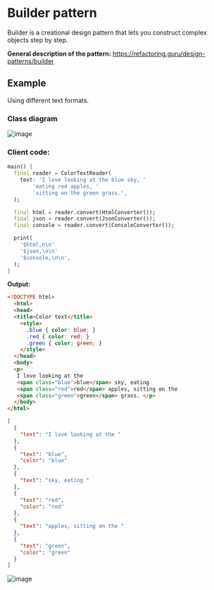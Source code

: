# Builder pattern
Builder is a creational design pattern that lets you construct complex objects step by step.

**General description of the pattern:**
https://refactoring.guru/design-patterns/builder

## Example 
Using different text formats. 

### Class diagram
![image](https://user-images.githubusercontent.com/8049534/146023073-5d7644a4-d3b9-4420-bffe-f72ac3fd83dd.png)

### Client code:
```dart
main() {
  final reader = ColorTextReader(
    text: 'I love looking at the blue sky, '
        'eating red apples, '
        'sitting on the green grass.',
  );

  final html = reader.convert(HtmlConverter());
  final json = reader.convert(JsonConverter());
  final console = reader.convert(ConsoleConverter());

  print(
    '$html,n\n'
    '$json,\n\n'
    '$console,\n\n',
  );
}
```

**Output:**
```html
<!DOCTYPE html>
  <html>
  <head>
  <title>Color text</title>
    <style>
      .blue { color: blue; }
      .red { color: red; }
      .green { color: green; }
    </style>
  </head>
  <body>
  <p>
   I love looking at the
   <span class="blue">blue</span> sky, eating
   <span class="red">red</span> apples, sitting on the
   <span class="green">green</span> grass. </p>
  </body>
</html>
```
```json
[
  {
    "text": "I love looking at the "
  },
  {
    "text": "blue",
    "color": "blue"
  },
  {
    "text": "sky, eating "
  },
  {
    "text": "red",
    "color": "red"
  },
  {
    "text": "apples, sitting on the "
  },
  {
    "text": "green",
    "color": "green"
  }
]
```
![image](https://user-images.githubusercontent.com/8049534/150763802-9d21f8b7-011d-4ff5-bb53-5d8a3d6d1d4c.png)

